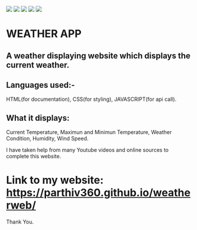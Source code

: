 
<p float="left">
<img src="https://img.shields.io/github/issues/parthiv360/weatherweb" /> <img src="https://img.shields.io/github/forks/parthiv360/weatherweb" /> <img src="https://img.shields.io/github/stars/parthiv360/weatherweb" /> <img src="https://img.shields.io/github/license/parthiv360/weatherweb" /> <img src="https://img.shields.io/twitter/url?url=https%3A%2F%2Fgithub.com%2Fparthiv360%2Fweatherweb%2F" />
</p>




# WEATHER APP

## A weather displaying website which displays the current weather.

## Languages used:-


 HTML(for documentation),
 CSS(for styling),
 JAVASCRIPT(for api call).
 
## What it displays:


  Current Temperature,
  Maximun and Minimun Temperature,
  Weather Condition,
  Humidity,
  Wind Speed.
  
I have taken help from many Youtube videos and online sources to complete this website.


# Link to my website: https://parthiv360.github.io/weatherweb/

Thank You.
